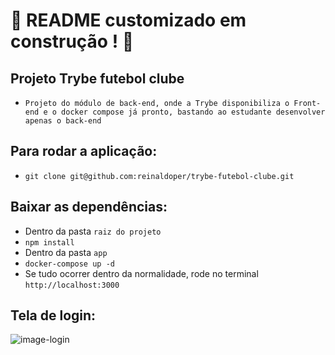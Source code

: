 # :construction: README customizado em construção ! :construction:
<!-- Olá, Tryber!
Esse é apenas um arquivo inicial para o README do seu projeto no qual você pode customizar e reutilizar todas as vezes que for executar o trybe-publisher.

Para deixá-lo com a sua cara, basta alterar o seguinte arquivo da sua máquina: ~/.student-repo-publisher/custom/_NEW_README.md

É essencial que você preencha esse documento por conta própria, ok?
Não deixe de usar nossas dicas de escrita de README de projetos, e deixe sua criatividade brilhar!
:warning: IMPORTANTE: você precisa deixar nítido:
- quais arquivos/pastas foram desenvolvidos por você; 
- quais arquivos/pastas foram desenvolvidos por outra pessoa estudante;
- quais arquivos/pastas foram desenvolvidos pela Trybe.
-->
## Projeto Trybe futebol clube
- `Projeto do módulo de back-end, onde a Trybe disponibiliza o Front-end e o docker compose já pronto, bastando ao estudante desenvolver apenas o back-end`
## Para rodar a aplicação:
- `git clone git@github.com:reinaldoper/trybe-futebol-clube.git`
## Baixar as dependências:
- Dentro da pasta `raiz do projeto`
- `npm install`
- Dentro da pasta `app`
- `docker-compose up -d`
- Se tudo ocorrer dentro da normalidade, rode no terminal `http://localhost:3000`
## Tela de login:
<img src="trybe-futebol-clube/image/tela-login.png" alt="image-login"/>

